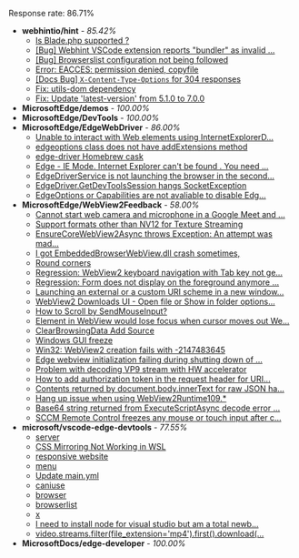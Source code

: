 Response rate: 86.71%

* **webhintio/hint** - _85.42%_
  * [Is Blade.php supported ?](https://github.com/webhintio/hint/issues/5569)
  * [[Bug] Webhint VSCode extension reports "bundler" as invalid ...](https://github.com/webhintio/hint/issues/5563)
  * [[Bug] Browserslist configuration not being followed](https://github.com/webhintio/hint/issues/5556)
  * [Error: EACCES: permission denied, copyfile](https://github.com/webhintio/hint/issues/5432)
  * [[Docs Bug] `X-Content-Type-Options` for 304 responses](https://github.com/webhintio/hint/issues/5417)
  * [Fix: utils-dom dependency](https://github.com/webhintio/hint/pull/5564)
  * [Fix: Update 'latest-version' from 5.1.0 to 7.0.0](https://github.com/webhintio/hint/pull/5471)
* **MicrosoftEdge/demos** - _100.00%_
* **MicrosoftEdge/DevTools** - _100.00%_
* **MicrosoftEdge/EdgeWebDriver** - _86.00%_
  * [Unable to interact with Web elements using InternetExplorerD...](https://github.com/MicrosoftEdge/EdgeWebDriver/issues/91)
  * [edgeoptions class does not have addExtensions method ](https://github.com/MicrosoftEdge/EdgeWebDriver/issues/90)
  * [edge-driver Homebrew cask](https://github.com/MicrosoftEdge/EdgeWebDriver/issues/89)
  * [Edge - IE Mode. Internet Explorer can't be found . You need ...](https://github.com/MicrosoftEdge/EdgeWebDriver/issues/88)
  * [EdgeDriverService is not launching the browser in the second...](https://github.com/MicrosoftEdge/EdgeWebDriver/issues/75)
  * [EdgeDriver.GetDevToolsSession hangs SocketException](https://github.com/MicrosoftEdge/EdgeWebDriver/issues/65)
  * [EdgeOptions or Capabilities are not avaliable to disable Edg...](https://github.com/MicrosoftEdge/EdgeWebDriver/issues/61)
* **MicrosoftEdge/WebView2Feedback** - _58.00%_
  * [Cannot start web camera and microphone in a Google Meet and ...](https://github.com/MicrosoftEdge/WebView2Feedback/issues/3592)
  * [Support formats other than NV12 for Texture Streaming](https://github.com/MicrosoftEdge/WebView2Feedback/issues/3591)
  * [EnsureCoreWebView2Async throws Exception: An attempt was mad...](https://github.com/MicrosoftEdge/WebView2Feedback/issues/3590)
  * [I got EmbeddedBrowserWebView.dll crash sometimes,](https://github.com/MicrosoftEdge/WebView2Feedback/issues/3589)
  * [Round corners](https://github.com/MicrosoftEdge/WebView2Feedback/issues/3588)
  * [Regression: WebView2 keyboard navigation with Tab key not ge...](https://github.com/MicrosoftEdge/WebView2Feedback/issues/3585)
  * [Regression: Form does not display on the foreground anymore ...](https://github.com/MicrosoftEdge/WebView2Feedback/issues/3584)
  * [Launching an external or a custom URI scheme in a new window...](https://github.com/MicrosoftEdge/WebView2Feedback/issues/3583)
  * [WebView2 Downloads UI - Open file or  Show in folder options...](https://github.com/MicrosoftEdge/WebView2Feedback/issues/3578)
  * [How to Scroll by SendMouseInput?](https://github.com/MicrosoftEdge/WebView2Feedback/issues/3594)
  * [Element in WebView would lose focus when cursor moves out We...](https://github.com/MicrosoftEdge/WebView2Feedback/issues/3593)
  * [ClearBrowsingData Add Source](https://github.com/MicrosoftEdge/WebView2Feedback/issues/3586)
  * [Windows GUI freeze](https://github.com/MicrosoftEdge/WebView2Feedback/issues/3581)
  * [Win32: WebView2 creation fails with -2147483645](https://github.com/MicrosoftEdge/WebView2Feedback/issues/3580)
  * [Edge webview initialization failing during shutting down of ...](https://github.com/MicrosoftEdge/WebView2Feedback/issues/3574)
  * [Problem with decoding VP9 stream with HW accelerator](https://github.com/MicrosoftEdge/WebView2Feedback/issues/3571)
  * [How to add authorization token in the request header for URI...](https://github.com/MicrosoftEdge/WebView2Feedback/issues/3564)
  * [Contents returned by document.body.innerText for raw JSON ha...](https://github.com/MicrosoftEdge/WebView2Feedback/issues/3560)
  * [Hang up issue when using WebView2Runtime109.*](https://github.com/MicrosoftEdge/WebView2Feedback/issues/3559)
  * [Base64 string returned from ExecuteScriptAsync decode error ...](https://github.com/MicrosoftEdge/WebView2Feedback/issues/3555)
  * [SCCM Remote Control freezes any mouse or touch input after c...](https://github.com/MicrosoftEdge/WebView2Feedback/issues/3546)
* **microsoft/vscode-edge-devtools** - _77.55%_
  * [server](https://github.com/microsoft/vscode-edge-devtools/issues/1590)
  * [CSS Mirroring Not Working in WSL](https://github.com/microsoft/vscode-edge-devtools/issues/1589)
  * [responsive website](https://github.com/microsoft/vscode-edge-devtools/issues/1588)
  * [menu](https://github.com/microsoft/vscode-edge-devtools/issues/1587)
  * [Update main.yml](https://github.com/microsoft/vscode-edge-devtools/pull/1585)
  * [caniuse](https://github.com/microsoft/vscode-edge-devtools/issues/1584)
  * [browser](https://github.com/microsoft/vscode-edge-devtools/issues/1583)
  * [browserlist](https://github.com/microsoft/vscode-edge-devtools/issues/1582)
  * [x](https://github.com/microsoft/vscode-edge-devtools/issues/1581)
  * [I need to install node for visual studio but am a total newb...](https://github.com/microsoft/vscode-edge-devtools/issues/1586)
  * [video.streams.filter(file_extension='mp4').first().download(...](https://github.com/microsoft/vscode-edge-devtools/issues/1580)
* **MicrosoftDocs/edge-developer** - _100.00%_